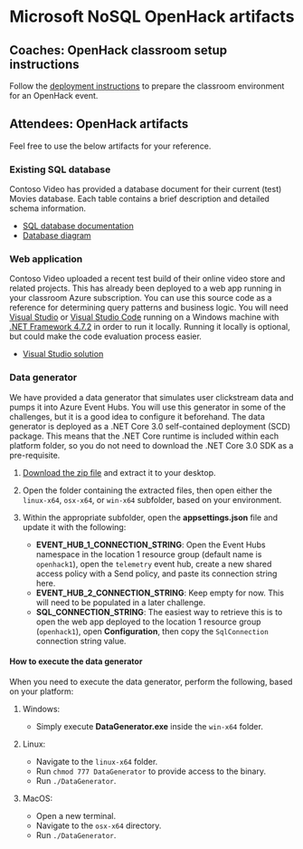 # Microsoft NoSQL OpenHack artifacts

## Coaches: OpenHack classroom setup instructions

Follow the [deployment instructions](deployment-instructions.md) to prepare the classroom environment for an OpenHack event.

## Attendees: OpenHack artifacts

Feel free to use the below artifacts for your reference.

### Existing SQL database

Contoso Video has provided a database document for their current (test) Movies database. Each table contains a brief description and detailed schema information.

* [SQL database documentation](database-schema/Movies/index.md)
* [Database diagram](database-schema/database-diagram.png)

### Web application

Contoso Video uploaded a recent test build of their online video store and related projects. This has already been deployed to a web app running in your classroom Azure subscription. You can use this source code as a reference for determining query patterns and business logic. You will need [Visual Studio](https://visualstudio.microsoft.com/) or [Visual Studio Code](https://code.visualstudio.com/) running on a Windows machine with [.NET Framework 4.7.2](https://dotnet.microsoft.com/download/dotnet-framework/net472) in order to run it locally. Running it locally is optional, but could make the code evaluation process easier.

* [Visual Studio solution](Contoso.Apps.Movies.sln)

### Data generator

We have provided a data generator that simulates user clickstream data and pumps it into Azure Event Hubs. You will use this generator in some of the challenges, but it is a good idea to configure it beforehand. The data generator is deployed as a .NET Core 3.0 self-contained deployment (SCD) package. This means that the .NET Core runtime is included within each platform folder, so you do not need to download the .NET Core 3.0 SDK as a pre-requisite.

1. [Download the zip file](https://databricksdemostore.blob.core.windows.net/data/nosql-openhack/DataGenerator.zip) and extract it to your desktop.

2. Open the folder containing the extracted files, then open either the `linux-x64`, `osx-x64`, or `win-x64` subfolder, based on your environment.

3. Within the appropriate subfolder, open the **appsettings.json** file and update it with the following:

   * **EVENT_HUB_1_CONNECTION_STRING**: Open the Event Hubs namespace in the location 1 resource group (default name is `openhack1`), open the `telemetry` event hub, create a new shared access policy with a Send policy, and paste its connection string here.
   * **EVENT_HUB_2_CONNECTION_STRING**: Keep empty for now. This will need to be populated in a later challenge.
   * **SQL_CONNECTION_STRING**: The easiest way to retrieve this is to open the web app deployed to the location 1 resource group (`openhack1`), open **Configuration**, then copy the `SqlConnection` connection string value.

#### How to execute the data generator

When you need to execute the data generator, perform the following, based on your platform:

1. Windows:

   * Simply execute **DataGenerator.exe** inside the `win-x64` folder.

2. Linux:

   * Navigate to the `linux-x64` folder.
   * Run `chmod 777 DataGenerator` to provide access to the binary.
   * Run `./DataGenerator`.

3. MacOS:

   * Open a new terminal.
   * Navigate to the `osx-x64` directory.
   * Run `./DataGenerator`.
